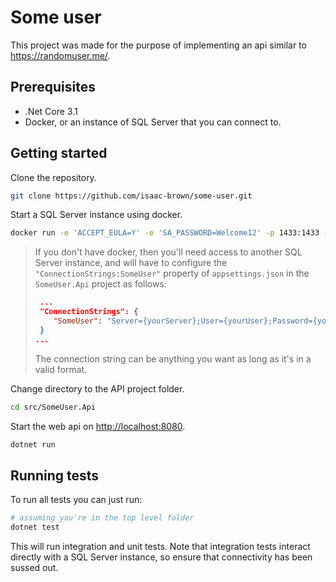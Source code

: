 # Some user

This project was made for the purpose of implementing an api similar to <https://randomuser.me/>.

## Prerequisites

- .Net Core 3.1
- Docker, or an instance of SQL Server that you can connect to.

## Getting started

Clone the repository.

```bash
git clone https://github.com/isaac-brown/some-user.git
```

Start a SQL Server instance using docker.

```bash
docker run -e 'ACCEPT_EULA=Y' -e 'SA_PASSWORD=Welcome12' -p 1433:1433 -d mcr.microsoft.com/mssql/server:2017-latest
```

> If you don't have docker, then you'll need access to another SQL Server instance, and will have to configure the `"ConnectionStrings:SomeUser"` property of `appsettings.json` in the `SomeUser.Api` project as follows:
> ```json
>  ...
>  "ConnectionStrings": {
>     "SomeUser": "Server={yourServer};User={yourUser};Password={yourPassword};Database=SomeUser"
>  }
> ...
> ```
> The connection string can be anything you want as long as it's in a valid format.

Change directory to the API project folder.

```bash
cd src/SomeUser.Api
```

Start the web api on <http://localhost:8080>.

```bash
dotnet run
```

## Running tests

To run all tests you can just run:

```bash
# assuming you're in the top level folder
dotnet test
```

This will run integration and unit tests. Note that integration tests interact directly with a SQL Server instance, so ensure that connectivity has been sussed out.
